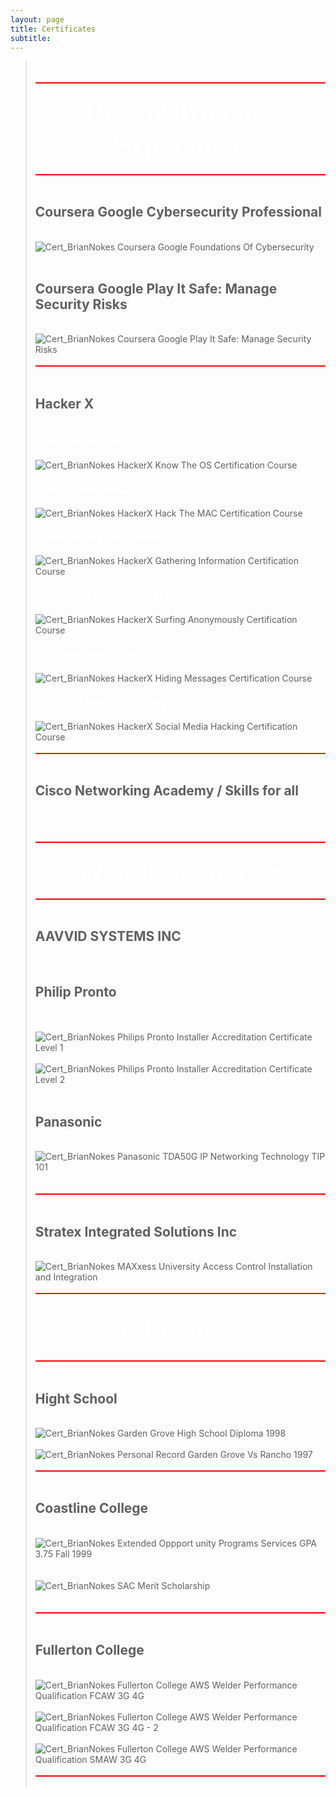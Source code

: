 ```yaml
---
layout: page
title: Certificates
subtitle:
---
```


<blockquote>
<br>
<br>
<span style="display:block; background-color:red; width:100%; height:2px;"></span>
<br>

<span> 
<p dir="ltr" style="line-height:1.38;margin-top:0pt;margin-bottom:0pt;text-align:center">
<span style="font-size:30pt;font-family:Arial;color:#FFFFFF;background-color:transparent;font-weight:700;font-style:normal;font-variant:normal;text-decoration:none;vertical-align:baseline;white-space:pre;white-space:pre-wrap">Recent Training Experience</span> 
</p> 
</span>

<br>
<span style="display:block; background-color:red; width:100%; height:2px;"></span>
<br>

<h2>Coursera Google Cybersecurity Professional</h2>
<br>
  <img src="{{ 'assets/img/Cert_BrianNokesCourseraGoogleFoundationsOfCybersecurity.png' | relative_url }}" alt="Cert_BrianNokes Coursera Google Foundations Of Cybersecurity" />
<br>
<br>
<h2>Coursera Google Play It Safe: Manage Security Risks</h2>
<br>
  <img src="{{ 'assets/img/Cert_BrianNokesCourseraGooglePlayItSafe-ManageSecurityRisks.png' | relative_url }}" alt="Cert_BrianNokes Coursera Google Play It Safe: Manage Security Risks" />

<br>
<br>
<span style="display:block; background-color:red; width:100%; height:2px;"></span>
<br>

<h2>Hacker X</h2>

<br>
<span>
<p dir="ltr" style="line-height:1.38;margin-top:0pt;margin-bottom:0pt;text-align:left">
<span style="font-size:14pt;font-family:Arial;color:#FFFFFF;background-color:transparent;font-weight:700;font-style:normal;font-variant:normal;text-decoration:none;vertical-align:baseline;white-space:pre;white-space:pre-wrap">1. Know the OS</span>
</p> 
</span>
<br>
  <img src="{{ 'assets/img/Cert_BrianNokesHackerX-KnowTheOS-CertificationCourse.png' | relative_url }}" alt="Cert_BrianNokes HackerX Know The OS Certification Course" />

<br>

<br>
<span> 
<p dir="ltr" style="line-height:1.38;margin-top:0pt;margin-bottom:0pt;text-align:left">
<span style="font-size:14pt;font-family:Arial;color:#FFFFFF;background-color:transparent;font-weight:700;font-style:normal;font-variant:normal;text-decoration:none;vertical-align:baseline;white-space:pre;white-space:pre-wrap">2. Hack the MAC</span> 
</p> 
</span>
<br>
  <img src="{{ 'assets/img/Cert_BrianNokesHackerX-HackTheMAC-CertificationCourse.png' | relative_url }}" alt="Cert_BrianNokes HackerX Hack The MAC Certification Course" />

<br>

<br>
<span> 
<p dir="ltr" style="line-height:1.38;margin-top:0pt;margin-bottom:0pt;text-align:left">
<span style="font-size:14pt;font-family:Arial;color:#FFFFFF;background-color:transparent;font-weight:700;font-style:normal;font-variant:normal;text-decoration:none;vertical-align:baseline;white-space:pre;white-space:pre-wrap">3. Gathering Information</span> 
</p> 
</span>
<br>
  <img src="{{ 'assets/img/Cert_BrianNokesHackerX-GatheringInformationCertificationCourse.png' | relative_url }}" alt="Cert_BrianNokes HackerX Gathering Information Certification Course" />

<br>

<br>
<span> 
<p dir="ltr" style="line-height:1.38;margin-top:0pt;margin-bottom:0pt;text-align:left">
<span style="font-size:14pt;font-family:Arial;color:#FFFFFF;background-color:transparent;font-weight:700;font-style:normal;font-variant:normal;text-decoration:none;vertical-align:baseline;white-space:pre;white-space:pre-wrap">4. Surfing Anonymously</span> 
</p> 
</span>
<br>
  <img src="{{ 'assets/img/Cert_BrianNokesHackerX-SurfingAnonymouslyCertificationCourse.png' | relative_url }}" alt="Cert_BrianNokes HackerX Surfing Anonymously Certification Course" />

<br>

<br>
<span> 
<p dir="ltr" style="line-height:1.38;margin-top:0pt;margin-bottom:0pt;text-align:left">
<span style="font-size:14pt;font-family:Arial;color:#FFFFFF;background-color:transparent;font-weight:700;font-style:normal;font-variant:normal;text-decoration:none;vertical-align:baseline;white-space:pre;white-space:pre-wrap">5. Hiding Messages</span> 
</p> 
</span>
<br>
  <img src="{{ 'assets/img/Cert_BrianNokesHackerX-HidingMessagesCertificationCourse.png' | relative_url }}" alt="Cert_BrianNokes HackerX Hiding Messages Certification Course" />
<br>
<br>
<span> 
<p dir="ltr" style="line-height:1.38;margin-top:0pt;margin-bottom:0pt;text-align:left"><span style="font-size:14pt;font-family:Arial;color:#FFFFFF;background-color:transparent;font-weight:700;font-style:normal;font-variant:normal;text-decoration:none;vertical-align:baseline;white-space:pre;white-space:pre-wrap">6. Social Media Hacking</span> 
</p> 
</span>
<br>
  <img src="{{ 'assets/img/Cert_BrianNokesHackerX-SocialMediaHackingCertificationCourse.png' | relative_url }}" alt="Cert_BrianNokes HackerX Social Media Hacking Certification Course" />
<br>
<br>
<span style="display:block; background-color:red; width:100%; height:2px;"></span>
<br>

<h2>Cisco Networking Academy / Skills for all</h2>
<br><br>

<br>
<span style="display:block; background-color:red; width:100%; height:2px;"></span>
<br>
 <span> 
<p dir="ltr" style="line-height:1.38;margin-top:0pt;margin-bottom:0pt;text-align:center">
<span style="font-size:30pt;font-family:Arial;color:#FFFFFF;background-color:transparent;font-weight:700;font-style:normal;font-variant:normal;text-decoration:none;vertical-align:baseline;white-space:pre;white-space:pre-wrap">Work Experience</span> 
</p> 
</span>
<br>
<span style="display:block; background-color:red; width:100%; height:2px;"></span>
<br>

<h2>AAVVID SYSTEMS INC</h2>
<br>

<h2>Philip Pronto</h2>
<br>
<br>
  <img src="{{ 'assets/img/Cert_BrianNokesPhilipsProntoInstallerAccreditationCertificateLevel1.PNG' | relative_url }}" alt="Cert_BrianNokes Philips Pronto Installer Accreditation Certificate Level 1" />
<br>
<br>
  <img src="{{ 'assets/img/Cert_BrianNokesPhilipsProntoInstallerAccreditationCertificateLevel2.PNG' | relative_url }}" alt="Cert_BrianNokes Philips Pronto Installer Accreditation Certificate Level 2" />
<br>
<br>
<h2>Panasonic</h2>
<br>
  <img src="{{ 'assets/img/Cert_BrianNokes_PanasonicTDA50G_IP_NetworkingTechnologyTIP101.PNG' | relative_url }}" alt="Cert_BrianNokes Panasonic TDA50G IP Networking Technology TIP 101" />
<br>
<br>
<br>
<span style="display:block; background-color:red; width:100%; height:2px;"></span>
<br>

<h2>Stratex Integrated Solutions Inc</h2>

<br>
  <img src="{{ 'assets/img/Cert_BrianNokesMAXxessUniversityAccessControlInstallation-and-Integration.jpg' | relative_url }}" alt="Cert_BrianNokes MAXxess University Access Control Installation and Integration" />
<br>
<br>
<span style="display:block; background-color:red; width:100%; height:2px;"></span>
<br>
<br>
<span> 
<p dir="ltr" style="line-height:1.38;margin-top:0pt;margin-bottom:0pt;text-align:center"><span style="font-size:30pt;font-family:Arial;color:#FFFFFF;background-color:transparent;font-weight:700;font-style:normal;font-variant:normal;text-decoration:none;vertical-align:baseline;white-space:pre;white-space:pre-wrap">Education</span> 
</p> 
</span>
<br>
<span style="display:block; background-color:red; width:100%; height:2px;"></span>
<br>

<h2>Hight School</h2>
<br>
  <img src="{{ 'assets/img/Cert_BrianNokes_GardenGroveHighSchoolDiploma1998.jpg' | relative_url }}" alt="Cert_BrianNokes Garden Grove High School Diploma 1998" />
<br>
<br>
  <img src="{{ 'assets/img/Cert_BrianNokes_PersonalRecordGardenGroveVsRancho1997.jpg' | relative_url }}" alt="Cert_BrianNokes Personal Record Garden Grove Vs Rancho 1997" />
<br>
<br>
<span style="display:block; background-color:red; width:100%; height:2px;"></span>
<br>

<h2>Coastline College</h2>
<br>
  <img src="{{ 'assets/img/Cert_BrianNokes_ExtendedOppportunityProgramsServicesGPA3-75_Fall1999_May-8-2000.jpg' | relative_url }}" alt="Cert_BrianNokes Extended Oppport unity Programs Services GPA 3.75 Fall 1999" />
<br>
<br>
<br>
  <img src="{{ 'assets/img/Cert_BrianNokes_SAC_MeritScholarshipMay-4-2000.jpg' | relative_url }}" alt="Cert_BrianNokes SAC Merit Scholarship" />
<br>
<br>

<br>
<span style="display:block; background-color:red; width:100%; height:2px;"></span>
<br>

<h2>Fullerton College</h2>
<br>
  <img src="{{ 'assets/img/Cert_BrianNokesFullertonCollegeAWS_WelderPerformanceQualificationFCAW3G4G.jpg' | relative_url }}" alt="Cert_BrianNokes Fullerton College AWS Welder Performance Qualification FCAW 3G 4G" />
<br>
<br>
  <img src="{{ 'assets/img/Cert_BrianNokesFullertonCollegeAWS_WelderPerformanceQualificationFCAW3G4G-2.jpg' | relative_url }}" alt="Cert_BrianNokes Fullerton College AWS Welder Performance Qualification FCAW 3G 4G - 2" />
<br>
<br>
  <img src="{{ 'assets/img/Cert_BrianNokesFullertonCollegeAWS_WelderPerformanceQualificationSMAW3G4G.jpg' | relative_url }}" alt="Cert_BrianNokes Fullerton College AWS Welder Performance Qualification SMAW 3G 4G" />
<br>
<br>
<span style="display:block; background-color:red; width:100%; height:2px;"></span>
<br>

</blockquote>
